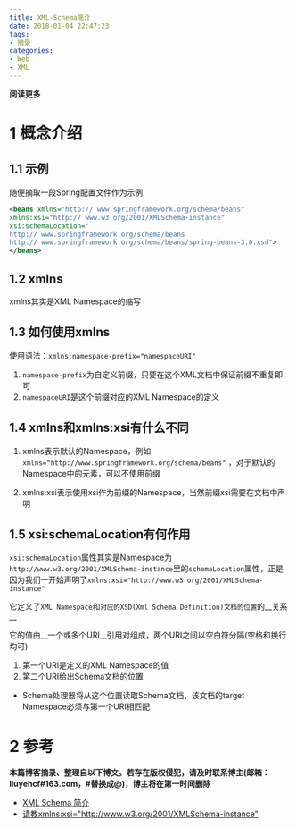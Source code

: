 ```yaml
---
title: XML-Schema简介
date: 2018-01-04 22:47:23
tags: 
- 摘录
categories: 
- Web
- XML
---
```


__阅读更多__

<!--more-->

# 1 概念介绍

## 1.1 示例

随便摘取一段Spring配置文件作为示例

```xml
<beans xmlns="http:// www.springframework.org/schema/beans"
xmlns:xsi="http:// www.w3.org/2001/XMLSchema-instance"
xsi:schemaLocation="
http:// www.springframework.org/schema/beans
http:// www.springframework.org/schema/beans/spring-beans-3.0.xsd">
</beans>
```

## 1.2 xmlns

xmlns其实是XML Namespace的缩写

## 1.3 如何使用xmlns

使用语法：`xmlns:namespace-prefix="namespaceURI"`

1. `namespace-prefix`为自定义前缀，只要在这个XML文档中保证前缀不重复即可
1. `namespaceURI`是这个前缀对应的XML Namespace的定义

## 1.4 xmlns和xmlns:xsi有什么不同

1. xmlns表示默认的Namespace，例如`xmlns="http://www.springframework.org/schema/beans"`
，对于默认的Namespace中的元素，可以不使用前缀

1. xmlns:xsi表示使用xsi作为前缀的Namespace，当然前缀xsi需要在文档中声明

## 1.5 xsi:schemaLocation有何作用

`xsi:schemaLocation`属性其实是Namespace为`http://www.w3.org/2001/XMLSchema-instance`里的`schemaLocation`属性，正是因为我们一开始声明了`xmlns:xsi="http://www.w3.org/2001/XMLSchema-instance"`

它定义了`XML Namespace`和`对应的XSD(Xml Schema Definition)文档的位置`的__关系__

它的值由__一个或多个URI__引用对组成，两个URI之间以空白符分隔(空格和换行均可)

1. 第一个URI是定义的XML Namespace的值
1. 第二个URI给出Schema文档的位置
* Schema处理器将从这个位置读取Schema文档，该文档的target Namespace必须与第一个URI相匹配

# 2 参考

__本篇博客摘录、整理自以下博文。若存在版权侵犯，请及时联系博主(邮箱：liuyehcf#163.com，#替换成@)，博主将在第一时间删除__

* [XML Schema 简介](http://www.w3school.com.cn/schema/schema_intro.asp)
* [请教xmlns:xsi="http://www.w3.org/2001/XMLSchema-instance" ](http://bbs.csdn.net/topics/360012676)
